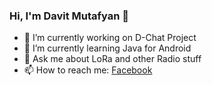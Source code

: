 ### Hi, I'm Davit Mutafyan 👋

- 🔭 I’m currently working on D-Chat Project
- 🌱 I’m currently learning Java for Android
- 💬 Ask me about LoRa and other Radio stuff
- 📫 How to reach me: [Facebook](https://www.facebook.com/davit.mutafyan/)

